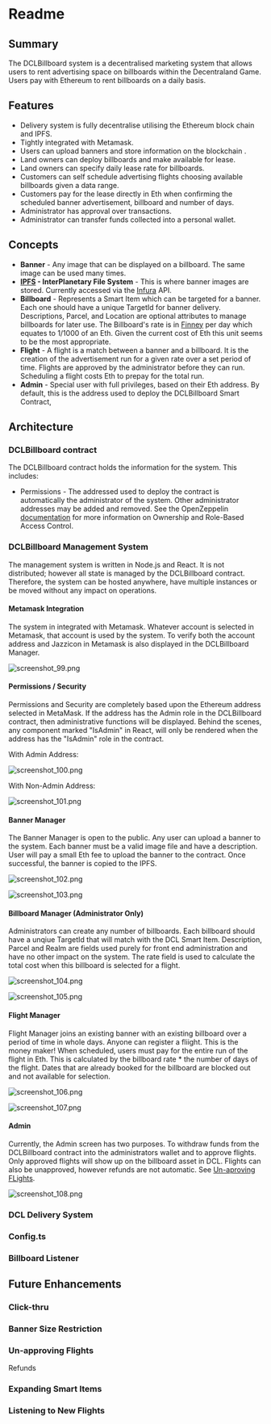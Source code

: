 # Readme

## Summary

The DCLBillboard system is a decentralised marketing system that allows users to rent advertising space on billboards
within the Decentraland Game. Users pay with Ethereum to rent billboards on a daily basis.

## Features

* Delivery system is fully decentralise utilising the Ethereum block chain and IPFS.
* Tightly integrated with Metamask.
* Users can upload banners and store information on the blockchain .
* Land owners can deploy billboards and make available for lease.
* Land owners can specify daily lease rate for billboards.
* Customers can self schedule advertising flights choosing available billboards given a data range.
* Customers pay for the lease directly in Eth when confirming the scheduled banner advertisement, billboard and number
  of days.
* Administrator has approval over transactions.
* Administrator can transfer funds collected into a personal wallet.

## Concepts

* **Banner** - Any image that can be displayed on a billboard. The same image can be used many times.
* **[IPFS](https://ipfs-io.ipns.dweb.link/) - InterPlanetary File System** - This is where banner images are stored.
  Currently accessed via the [Infura](https://infura.io/) API.
* **Billboard** - Represents a Smart Item which can be targeted for a banner. Each one should have a unique TargetId for
  banner delivery. Descriptions, Parcel, and Location are optional attributes to manage billboards for later use. The
  Billboard's rate is in [Finney](https://eth-converter.com/extended-converter.html) per day which equates to 1/1000 of
  an Eth. Given the current cost of Eth this unit seems to be the most appropriate.
* **Flight** - A flight is a match between a banner and a billboard. It is the creation of the advertisement run for a
  given rate over a set period of time. Flights are approved by the administrator before they can run. Scheduling a
  flight costs Eth to prepay for the total run.
* **Admin** - Special user with full privileges, based on their Eth address. By default, this is the address used to
  deploy the DCLBillboard Smart Contract,

## Architecture

### DCLBillboard contract

The DCLBillboard contract holds the information for the system. This includes:

* Permissions - The addressed used to deploy the contract is automatically the administrator of the system. Other
  administrator addresses may be added and removed. See the
  OpenZeppelin [documentation](https://docs.openzeppelin.com/contracts/2.x/access-control) for more information on
  Ownership and Role-Based Access Control.

### DCLBillboard Management System

The management system is written in Node.js and React. It is not distributed; however all state is managed by the
DCLBillboard contract. Therefore, the system can be hosted anywhere, have multiple instances or be moved without any
impact on operations.

#### Metamask Integration

The system in integrated with Metamask. Whatever account is selected in Metamask, that account is used by the system. To
verify both the account address and Jazzicon in Metamask is also displayed in the DCLBillboard Manager.

![screenshot_99.png](./assets/1633316655703-screenshot_99.png)

#### Permissions / Security

Permissions and Security are completely based upon the Ethereum address selected in MetaMask. If the address has the
Admin role in the DCLBillboard contract, then administrative functions will be displayed. Behind the scenes, any
component marked "IsAdmin" in React, will only be rendered when the address has the "IsAdmin" role in the contract.

With Admin Address:

![screenshot_100.png](./assets/screenshot_100.png)

With Non-Admin Address:

![screenshot_101.png](./assets/screenshot_101.png)

#### Banner Manager

The Banner Manager is open to the public. Any user can upload a banner to the system. Each banner must be a valid image
file and have a description. User will pay a small Eth fee to upload the banner to the contract. Once successful, the
banner is copied to the IPFS.

![screenshot_102.png](./assets/1633317612888-screenshot_102.png)

![screenshot_103.png](./assets/screenshot_103.png)

#### Billboard Manager (Administrator Only)

Administrators can create any number of billboards. Each billboard should have a unqiue TargetId that will match with
the DCL Smart Item. Description, Parcel and Realm are fields used purely for front end administration and have no other
impact on the system. The rate field is used to calculate the total cost when this billboard is selected for a flight.

![screenshot_104.png](./assets/screenshot_104.png)

![screenshot_105.png](./assets/screenshot_105.png)

#### Flight Manager

Flight Manager joins an existing banner with an existing billboard over a period of time in whole days. Anyone can
register a fliight. This is the money maker! When scheduled, users must pay for the entire run of the flight in Eth.
This is calculated by the billboard rate * the number of days of the flight. Dates that are already booked for the
billboard are blocked out and not available for selection.

![screenshot_106.png](./assets/screenshot_106.png)

![screenshot_107.png](./assets/screenshot_107.png)

#### Admin

Currently, the Admin screen has two purposes. To withdraw funds from the DCLBillboard contract into the administrators
wallet and to approve flights. Only approved flights will show up on the billboard asset in DCL. Flights can also be
unapproved, however refunds are not automatic. See [Un-aproving FLights](#unapprove).

![screenshot_108.png](./assets/screenshot_108.png)

### DCL Delivery System

### Config.ts

### Billboard Listener

## Future Enhancements

### Click-thru

### Banner Size Restriction

### <a id="unapprove"></a> Un-approving Flights

Refunds

### Expanding Smart Items

### Listening to New Flights
